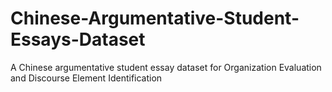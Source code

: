 # Chinese-Argumentative-Student-Essays-Dataset
A Chinese argumentative student essay dataset for Organization Evaluation and Discourse Element Identification
